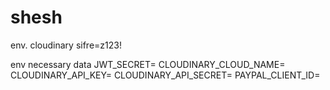 # shesh

env. cloudinary sifre=z123!

env necessary data
JWT_SECRET=
CLOUDINARY_CLOUD_NAME=
CLOUDINARY_API_KEY=
CLOUDINARY_API_SECRET=
PAYPAL_CLIENT_ID=
